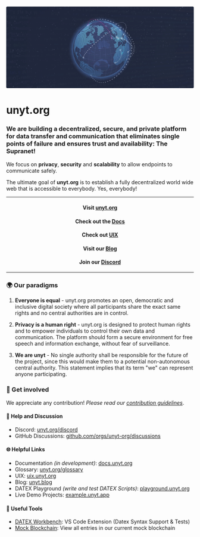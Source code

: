 ![Banner](https://github.com/unyt-org/.github/raw/main/profile/unyt_banner.png)

# unyt.org

### We are building a decentralized, secure, and private platform for data transfer and communication that eliminates single points of failure and ensures trust and availability: **The Supranet**!

We focus on **privacy**, **security** and **scalability** to allow endpoints to communicate safely. 

The ultimate goal of **unyt.org** is to establish a fully decentralized world wide web that is accessible to everybody. Yes, everybody! 

---
#### <div align="center">Visit [unyt.org](https://unyt.org)</div>
#### <div align="center">Check out the [Docs](https://docs.unyt.org)</div>
#### <div align="center">Check out [UIX](https://uix.unyt.org)</div>
#### <div align="center">Visit our [Blog](https://unyt.blog)</div>
#### <div align="center">Join our [Discord](https://unyt.org/discord)</div>
---

### 🌍 Our paradigms
1. **Everyone is equal** - unyt.org promotes an open, democratic and inclusive digital society where all participants share the exact same rights and no central authorities are in control.

2. **Privacy is a human right** - unyt.org is designed to protect human rights and to empower individuals to control their own data and communication. The platform should form a secure environment for free speech and information exchange, without fear of surveillance.

3. **We are unyt** - No single authority shall be responsible for the future of the project, since this would make them to a potential non-autonomous central authority. This statement implies that its term "we" can represent anyone participating.


### 💬 Get involved

We appreciate any contribution!
*Please read our [contribution guidelines](https://github.com/unyt-org/.github-private/blob/main/CONTRIBUTING.md)*.

#### 💬 Help and Discussion
 * Discord: [unyt.org/discord](https://unyt.org/discord)
 * GitHub Discussions: [github.com/orgs/unyt-org/discussions](https://github.com/orgs/unyt-org/discussions)

#### 🌐 Helpful Links
 * Documentation *(in development)*: [docs.unyt.org](https://docs.unyt.org)
 * Glossary: [unyt.org/glossary](https://unyt.org/glossary)
 * UIX: [uix.unyt.org](https://uix.unyt.org)
 * Blog: [unyt.blog](https://unyt.blog)
 * DATEX Playground *(write and test DATEX Scripts)*: [playground.unyt.org](https://playground.unyt.org)
 * Live Demo Projects: [example.unyt.app](https://example.unyt.app)

#### 🔧 Useful Tools
 * [DATEX Workbench](https://marketplace.visualstudio.com/items?itemName=unytorg.datex-workbench): VS Code Extension (Datex Syntax Support & Tests)
 * [Mock Blockchain](https://relay2.unyt.cc/): View all entries in our current mock blockchain
